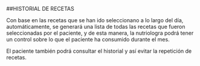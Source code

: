 ##HISTORIAL DE RECETAS

Con base en las recetas que se han ido seleccionano a lo largo del día, automáticamente, se generará una lista de todas las recetas que fueron seleccionadas por el paciente, y de esta manera, la nutriologra podrá tener un control sobre lo que el paciente ha consumido durante el mes.

El paciente también podrá consultar el historial y así evitar la repetición de recetas.